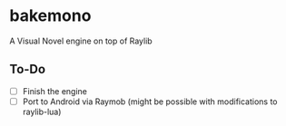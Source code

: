 # bakemono
A Visual Novel engine on top of Raylib

## To-Do

- [ ] Finish the engine
- [ ] Port to Android via Raymob (might be possible with modifications to raylib-lua)
